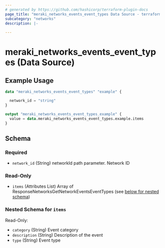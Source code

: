 ```yaml
---
# generated by https://github.com/hashicorp/terraform-plugin-docs
page_title: "meraki_networks_events_event_types Data Source - terraform-provider-meraki"
subcategory: "networks"
description: |-
  
---
```


# meraki_networks_events_event_types (Data Source)



## Example Usage

```terraform
data "meraki_networks_events_event_types" "example" {

  network_id = "string"
}

output "meraki_networks_events_event_types_example" {
  value = data.meraki_networks_events_event_types.example.items
}
```

<!-- schema generated by tfplugindocs -->
## Schema

### Required

- `network_id` (String) networkId path parameter. Network ID

### Read-Only

- `items` (Attributes List) Array of ResponseNetworksGetNetworkEventsEventTypes (see [below for nested schema](#nestedatt--items))

<a id="nestedatt--items"></a>
### Nested Schema for `items`

Read-Only:

- `category` (String) Event category
- `description` (String) Description of the event
- `type` (String) Event type
